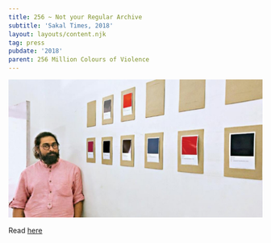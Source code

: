 ```yaml
---
title: 256 ~ Not your Regular Archive
subtitle: 'Sakal Times, 2018'
layout: layouts/content.njk
tag: press
pubdate: '2018'
parent: 256 Million Colours of Violence
---
```

![](/static/img/sakal-times.jpg)

Read [here](http://www.sakaltimes.com/art-culture/not-your-regular-archive-11900)
